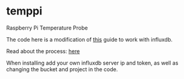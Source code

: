 # temppi
Raspberry Pi Temperature Probe

The code here is a modification of [this](https://learn.adafruit.com/adafruits-raspberry-pi-lesson-11-ds18b20-temperature-sensing/overview) guide to work with influxdb.

Read about the process: [here](https://nathanielkaiser.xyz/treehousetemps.html)

When installing add your own influxdb server ip and token, as well as changing the bucket and project in the code.
